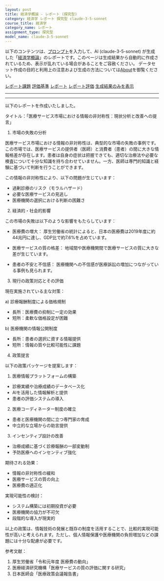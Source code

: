 ```yaml
---
layout: post
title: 経済学概論 - レポート (探究型)
category: 経済学 レポート 探究型 claude-3-5-sonnet
course_title: 経済学
category_name: レポート
assignment_type: 探究型
model_name: claude-3-5-sonnet
---
```


以下のコンテンツは、[プロンプト](http://127.0.0.1:8000/generated/経済学/claude-3-5-sonnet/prompt_レポート-探究型.md)を入力して、AI (claude-3-5-sonnet) が生成した「[経済学概論](/contents/経済学/)」のレポートです。このページは生成結果から自動的に作成されているため、表示が乱れている場合があることをご容赦ください。
データセット作成の目的と利用上の注意および生成の方法については[About](/About)を御覧ください。

[レポート課題](../レポート課題-探究型)
[評価基準](../評価基準-探究型)
[レポート](../レポート-探究型)
[レポート評価](../レポート評価-探究型)
[生成結果のみを表示](http://127.0.0.1:8000/generated/経済学/claude-3-5-sonnet/レポート-探究型.md)
  

***
***
  
以下のレポートを作成いたしました。

タイトル：「医療サービス市場における情報の非対称性：現状分析と改善への提言」

1. 市場の失敗の分析

医療サービス市場における情報の非対称性は、典型的な市場の失敗の事例です。この市場では、医療サービスの提供者（医師）と消費者（患者）の間に大きな情報格差が存在します。患者は自身の症状は把握できても、適切な治療法や必要な検査について十分な知識を持ち合わせていません。一方、医師は専門的知識と経験に基づいて判断を行うことができます。

この情報の非対称性により、以下の問題が生じています：
- 過剰診療のリスク（モラルハザード）
- 必要な医療サービスの見逃し
- 医療機関の選択における判断の困難さ

2. 経済的・社会的影響

この市場の失敗は以下のような影響をもたらしています：

- 医療費の増大：
厚生労働省の統計によると、日本の医療費は2019年度に約44兆円に達し、GDP比で約7.6%を占めています。

- 医療サービスの質の格差：
地域間や医療機関間で医療サービスの質に大きな差が生じています。

- 患者の不安と不信感：
医療機関への不信感が医療訴訟の増加につながっている事例も見られます。

3. 現行の政策対応とその評価

現在実施されている主な対策：

a) 診療報酬制度による価格規制
- 長所：医療費の抑制に一定の効果
- 短所：柔軟な価格設定が困難

b) 医療機関の情報公開制度
- 長所：患者の選択に資する情報提供
- 短所：情報の質や比較可能性に課題

4. 政策提言

以下の政策パッケージを提案します：

1) 医療情報プラットフォームの構築
- 診療実績や治療成績のデータベース化
- AIを活用した情報解析と提供
- 患者の評価システムの導入

2) 医療コーディネーター制度の確立
- 患者と医療機関の間に立つ専門家の育成
- 中立的な立場からの助言提供

3) インセンティブ設計の改善
- 治療成績に基づく診療報酬の一部変動制
- 予防医療へのインセンティブ強化

期待される効果：
- 情報の非対称性の緩和
- 医療サービスの質の向上
- 医療費の適正化

実現可能性の検討：
- システム構築には初期投資が必要
- 医療機関の協力が不可欠
- 段階的な導入が現実的

以上の政策は、情報技術の発展と既存の制度を活用することで、比較的実現可能性が高いと考えられます。ただし、個人情報保護や医療機関の負担増加などの課題には十分な配慮が必要です。

参考文献：
1. 厚生労働省「令和元年度 医療費の動向」
2. 医療経済研究機構「医療サービスの質の評価に関する研究」
3. 日本医師会「医療政策会議報告書」
